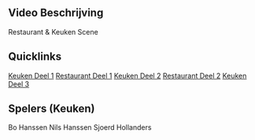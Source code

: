 ## Video Beschrijving
Restaurant & Keuken Scene

## Quicklinks
[Keuken Deel 1](/#/revue/2014/video/12?t=0)
[Restaurant Deel 1](/#/revue/2014/video/12?t=195)
[Keuken Deel 2](/#/revue/2014/video/12?t=485)
[Restaurant Deel 2](/#/revue/2014/video/12?t=618)
[Keuken Deel 3](/#/revue/2014/video/12?t=882)

## Spelers (Keuken)
Bo Hanssen
Nils Hanssen
Sjoerd Hollanders
